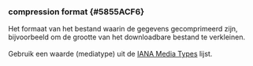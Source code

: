 ### compression format {#5855ACF6}
Het formaat van het bestand waarin de gegevens gecomprimeerd zijn, bijvoorbeeld om de grootte van het downloadbare bestand te verkleinen.
<br/>
<br/>
Gebruik een waarde (mediatype) uit de <a href='https://www.iana.org/assignments/media-types/media-types.xhtml' target='_blank'>IANA Media Types</a> lijst.
